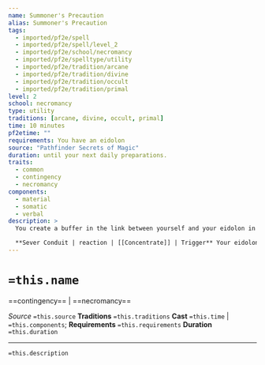 ```yaml
---
name: Summoner's Precaution
alias: Summoner's Precaution
tags:
  - imported/pf2e/spell
  - imported/pf2e/spell/level_2
  - imported/pf2e/school/necromancy
  - imported/pf2e/spelltype/utility
  - imported/pf2e/tradition/arcane
  - imported/pf2e/tradition/divine
  - imported/pf2e/tradition/occult
  - imported/pf2e/tradition/primal
level: 2
school: necromancy
type: utility
traditions: [arcane, divine, occult, primal]
time: 10 minutes
pf2etime: ""
requirements: You have an eidolon
source: "Pathfinder Secrets of Magic"
duration: until your next daily preparations.
traits:
  - common
  - contingency
  - necromancy
components:
  - material
  - somatic
  - verbal
description: >
  You create a buffer in the link between yourself and your eidolon in order to prevent you from falling alongside your bonded ally. You gain the Sever Conduit reaction; after using it, the spell ends.

  **Sever Conduit | reaction | [[Concentrate]] | Trigger** Your eidolon takes damage that would bring you to 0 Hit Points and comes from an effect other than a [[Death]] effect; **Effect** You quickly shut the buffer in your link with your eidolon, causing your bonded ally to wink out 
---
```

# `=this.name`
==contingency== | ==necromancy==

*Source* `=this.source`
**Traditions** `=this.traditions`
**Cast** `=this.time` | `=this.components`; **Requirements** `=this.requirements`
**Duration** `=this.duration`

***
`=this.description`